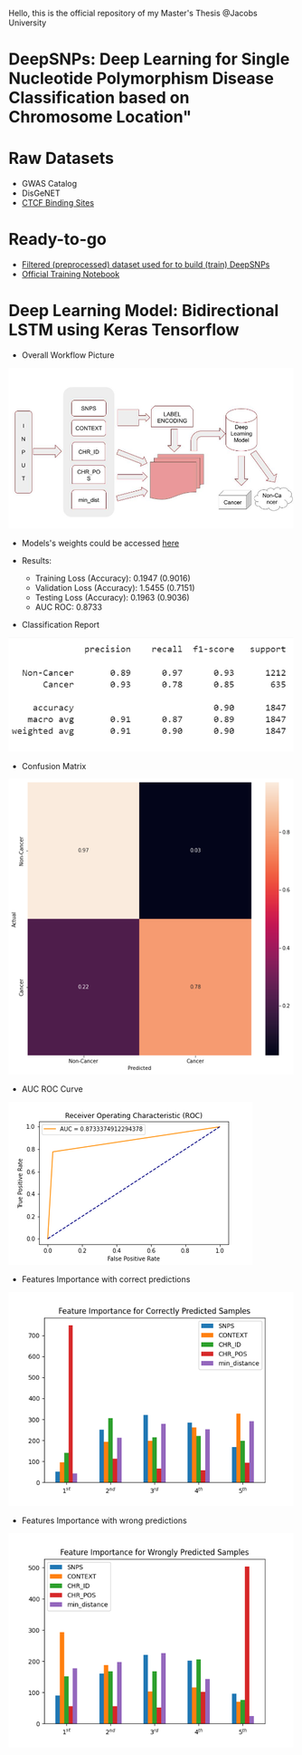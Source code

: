 Hello, this is the official repository of my Master's Thesis @Jacobs University
# DeepSNPs: Deep Learning for Single Nucleotide Polymorphism Disease Classification based on Chromosome Location"

# Raw Datasets
  - GWAS Catalog
  - DisGeNET
  - [CTCF Binding Sites](https://insulatordb.uthsc.edu)

# Ready-to-go
- [Filtered (preprocessed) dataset used for to build (train) DeepSNPs](https://drive.google.com/drive/folders/1m_1X-9Fy9SXP9jvZN0hUdXw4DmaARj_h?usp=sharing)
- [Official Training Notebook](https://drive.google.com/file/d/1JTClPuI-N3tDKpNdfw36vFYHR5yNQqgX/view?usp=sharing)

# Deep Learning Model: Bidirectional LSTM using Keras Tensorflow
- Overall Workflow Picture

![](https://github.com/bonaventuredossou/deepsnpsthesis/blob/main/pictures/DiagramDeepSNPs.jpg)


- Models's weights could be accessed [here](https://drive.google.com/file/d/1-ENOpruomCh9kE9nPuBtw-gxgwp-ayFh/view?usp=sharing)

- Results:
    - Training Loss (Accuracy): 0.1947 (0.9016)
    - Validation Loss (Accuracy): 1.5455 (0.7151)
    - Testing Loss (Accuracy): 0.1963 (0.9036)
    - AUC ROC: 0.8733
  


- Classification Report

![](https://github.com/bonaventuredossou/deepsnpsthesis/blob/main/pictures/classreport.png)


- Confusion Matrix

![](https://github.com/bonaventuredossou/deepsnpsthesis/blob/main/pictures/conf_matrix_best.png)



- AUC ROC Curve

![](https://github.com/bonaventuredossou/deepsnpsthesis/blob/main/pictures/auc.png)
  

- Features Importance with correct predictions

![](https://github.com/bonaventuredossou/deepsnpsthesis/blob/main/pictures/features_importance_correct_predictions.png)
  


- Features Importance with wrong predictions

![](https://github.com/bonaventuredossou/deepsnpsthesis/blob/main/pictures/features_importance_wrong_predictions.png)
